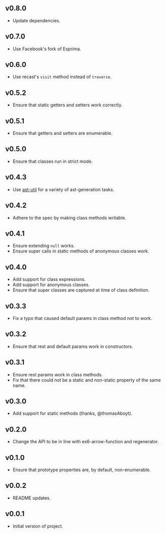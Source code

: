 ## v0.8.0

* Update dependencies.

## v0.7.0

* Use Facebook's fork of Esprima.

## v0.6.0

* Use recast's `visit` method instead of `traverse`.

## v0.5.2

* Ensure that static getters and setters work correctly.

## v0.5.1

* Ensure that getters and setters are enumerable.

## v0.5.0

* Ensure that classes run in strict mode.

## v0.4.3

* Use [ast-util](https://github.com/eventualbuddha/ast-util) for a variety of
  ast-generation tasks.

## v0.4.2

* Adhere to the spec by making class methods writable.

## v0.4.1

* Ensure extending `null` works.
* Ensure super calls in static methods of anonymous classes work.

## v0.4.0

* Add support for class expressions.
* Add support for anonymous classes.
* Ensure that super classes are captured at time of class definition.

## v0.3.3

* Fix a typo that caused default params in class method not to work.

## v0.3.2

* Ensure that rest and default params work in constructors.

## v0.3.1

* Ensure rest params work in class methods.
* Fix that there could not be a static and non-static property of the same name.

## v0.3.0

* Add support for static methods (thanks, @thomasAboyt).

## v0.2.0

* Change the API to be in line with es6-arrow-function and regenerator.

## v0.1.0

* Ensure that prototype properties are, by default, non-enumerable.

## v0.0.2

* README updates.

## v0.0.1

* Initial version of project.
